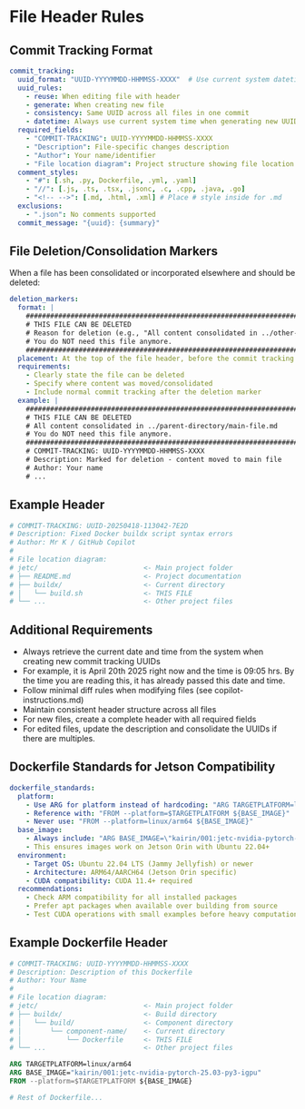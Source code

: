 <!--
# COMMIT-TRACKING: UUID-20240802-160045-CFMT
# Description: Updated file with instructions to use system time for commit tracking and improved formatting
# Author: GitHub Copilot
#
# File location diagram:
# jetc/                          <- Main project folder
# ├── README.md                  <- Project documentation
# ├── buildx/                    <- Parent directory
# │   └── scripts/               <- Current directory
# │       └── copilot-must-follow.md <- THIS FILE
# └── ...                        <- Other project files
-->

# File Header Rules

## Commit Tracking Format

```yaml
commit_tracking:
  uuid_format: "UUID-YYYYMMDD-HHMMSS-XXXX"  # Use current system datetime for YYYYMMDD-HHMMSS
  uuid_rules:
    - reuse: When editing file with header
    - generate: When creating new file 
    - consistency: Same UUID across all files in one commit
    - datetime: Always use current system time when generating new UUIDs
  required_fields:
    - "COMMIT-TRACKING": UUID-YYYYMMDD-HHMMSS-XXXX
    - "Description": File-specific changes description
    - "Author": Your name/identifier 
    - "File location diagram": Project structure showing file location
  comment_styles:
    - "#": [.sh, .py, Dockerfile, .yml, .yaml]
    - "//": [.js, .ts, .tsx, .jsonc, .c, .cpp, .java, .go]
    - "<!-- -->": [.md, .html, .xml] # Place # style inside for .md
  exclusions:
    - ".json": No comments supported
  commit_message: "{uuid}: {summary}"
```

## File Deletion/Consolidation Markers

When a file has been consolidated or incorporated elsewhere and should be deleted:

```yaml
deletion_markers:
  format: |
    ######################################################################
    # THIS FILE CAN BE DELETED
    # Reason for deletion (e.g., "All content consolidated in ../other-file.md")
    # You do NOT need this file anymore.
    ######################################################################
  placement: At the top of the file header, before the commit tracking info
  requirements:
    - Clearly state the file can be deleted
    - Specify where content was moved/consolidated
    - Include normal commit tracking after the deletion marker
  example: |
    ######################################################################
    # THIS FILE CAN BE DELETED
    # All content consolidated in ../parent-directory/main-file.md
    # You do NOT need this file anymore.
    ######################################################################
    # COMMIT-TRACKING: UUID-YYYYMMDD-HHMMSS-XXXX
    # Description: Marked for deletion - content moved to main file
    # Author: Your name
    # ...
```

## Example Header

```sh
# COMMIT-TRACKING: UUID-20250418-113042-7E2D
# Description: Fixed Docker buildx script syntax errors
# Author: Mr K / GitHub Copilot
#
# File location diagram:
# jetc/                          <- Main project folder
# ├── README.md                  <- Project documentation
# ├── buildx/                    <- Current directory
# │   └── build.sh               <- THIS FILE
# └── ...                        <- Other project files
```

## Additional Requirements

- Always retrieve the current date and time from the system when creating new commit tracking UUIDs
- For example, it is April 20th 2025 right now and the time is 09:05 hrs. By the time you are reading this, it has already passed this date and time.
- Follow minimal diff rules when modifying files (see copilot-instructions.md)
- Maintain consistent header structure across all files
- For new files, create a complete header with all required fields
- For edited files, update the description and consolidate the UUIDs if there are multiples.

## Dockerfile Standards for Jetson Compatibility

```yaml
dockerfile_standards:
  platform:
    - Use ARG for platform instead of hardcoding: "ARG TARGETPLATFORM=linux/arm64"
    - Reference with: "FROM --platform=$TARGETPLATFORM ${BASE_IMAGE}"
    - Never use: "FROM --platform=linux/arm64 ${BASE_IMAGE}"
  base_image:
    - Always include: "ARG BASE_IMAGE=\"kairin/001:jetc-nvidia-pytorch-25.03-py3-igpu\""
    - This ensures images work on Jetson Orin with Ubuntu 22.04+
  environment:
    - Target OS: Ubuntu 22.04 LTS (Jammy Jellyfish) or newer
    - Architecture: ARM64/AARCH64 (Jetson Orin specific)
    - CUDA compatibility: CUDA 11.4+ required
  recommendations:
    - Check ARM compatibility for all installed packages
    - Prefer apt packages when available over building from source
    - Test CUDA operations with small examples before heavy computation
```

## Example Dockerfile Header

```dockerfile
# COMMIT-TRACKING: UUID-YYYYMMDD-HHMMSS-XXXX
# Description: Description of this Dockerfile
# Author: Your Name
#
# File location diagram:
# jetc/                          <- Main project folder
# ├── buildx/                    <- Build directory
# │   └── build/                 <- Component directory
# │       └── component-name/    <- Current directory
# │           └── Dockerfile     <- THIS FILE
# └── ...                        <- Other project files

ARG TARGETPLATFORM=linux/arm64
ARG BASE_IMAGE="kairin/001:jetc-nvidia-pytorch-25.03-py3-igpu"
FROM --platform=$TARGETPLATFORM ${BASE_IMAGE}

# Rest of Dockerfile...
```
